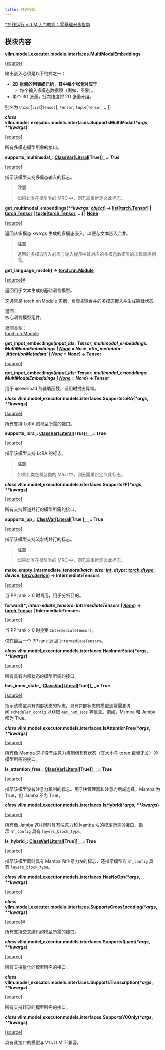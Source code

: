 ```yaml
---
title: 可选接口
---
```


[\*在线运行 vLLM 入门教程：零基础分步指南](https://openbayes.com/console/public/tutorials/rXxb5fZFr29?utm_source=vLLM-CNdoc&utm_medium=vLLM-CNdoc-V1&utm_campaign=vLLM-CNdoc-V1-25ap)

## 模块内容

**vllm.model\_executor.models.interfaces.MultiModalEmbeddings**

[[source]](https://github.com/vllm-project/vllm/blob/main/#L1588)

输出嵌入必须是以下格式之一：

- **2D 张量的列表或元组，其中每个张量对应于**
  - 每个输入多模态数据项（例如，图像）。
- 单个 3D 张量，批次维度将 2D 张量分组。

别名为 `Union`[`list`[`Tensor`], `Tensor`, `tuple`[`Tensor`, …]]

**_class_ vllm.model\_executor.models.interfaces.SupportsMultiModal(_\*args_, _\*\*kwargs_)**

[[source]](https://github.com/vllm-project/vllm/blob/main/vllm/model_executor/models/interfaces.py#L33)

所有多模态模型所需的接口。

**supports\_multimodal_: [ClassVar](https://docs.python.org/3/library/typing.html#typing.ClassVar "(in Python v3.13)")\[[Literal](https://docs.python.org/3/library/typing.html#typing.Literal "(in Python v3.13)")\[True\]\]_ _\= True_**

[[source]](https://github.com/vllm-project/vllm/blob/main/vllm/model_executor/models/interfaces.py#L33)

指示该模型支持多模态输入的标志。

> **注意**
> 
> 如果此类在模型类的 MRO 中，则无需重新定义此标志。

**get\_multimodal\_embeddings(_\*\*kwargs: [object](https://docs.python.org/3/library/functions.html#object "(in Python v3.13)")_) → [list](https://docs.python.org/3/library/stdtypes.html#list "(in Python v3.13)")\[[torch.Tensor](https://pytorch.org/docs/stable/tensors.html#torch.Tensor "(in PyTorch v2.7)")\] | [torch.Tensor](https://pytorch.org/docs/stable/tensors.html#torch.Tensor "(in PyTorch v2.7)") | [tuple](https://docs.python.org/3/library/stdtypes.html#tuple "(in Python v3.13)")\[[torch.Tensor](https://pytorch.org/docs/stable/tensors.html#torch.Tensor "(in PyTorch v2.7)"), ...\] | [None](https://docs.python.org/3/library/constants.html#None "(in Python v3.13)")**

[[source]](https://github.com/vllm-project/vllm/blob/main/vllm/model_executor/models/interfaces.py#L46)

返回从多模态 kwargs 生成的多模态嵌入，以便与文本嵌入合并。

> **注意**
> 
> 返回的多模态嵌入必须与输入提示中其对应的多模态数据项的出现顺序相同。

**get\_language\_model() → [torch.nn.Module](https://pytorch.org/docs/stable/generated/torch.nn.Module.html#torch.nn.Module "(in PyTorch v2.7)")**

[\[source\]](https://github.com/vllm-project/vllm/blob/main/vllm/model_executor/models/interfaces.py#L59)[#](https://docs.vllm.ai/en/stable/api/model/interfaces.html#vllm.model_executor.models.interfaces.SupportsMultiModal.get_language_model "Permalink to this definition")

返回用于文本生成的基础语言模型。

这通常是 torch.nn.Module 实例，负责处理合并的多模态嵌入并生成隐藏状态。

返回：  
核心语言模型组件。

返回类型：  
[torch.nn.Module](https://pytorch.org/docs/stable/generated/torch.nn.Module.html#torch.nn.Module "(in PyTorch v2.7)")

**get\_input\_embeddings(_input\_ids: Tensor_, _multimodal\_embeddings: MultiModalEmbeddings | [None](https://docs.python.org/3/library/constants.html#None "(in Python v3.13)") \= None_, _attn\_metadata: 'AttentionMetadata' | [None](https://docs.python.org/3/library/constants.html#None "(in Python v3.13)") \= None_) → Tensor**

[[source]](https://github.com/vllm-project/vllm/blob/main/vllm/model_executor/models/interfaces.py#L2492)

**get\_input\_embeddings(_input\_ids: Tensor_, _multimodal\_embeddings: MultiModalEmbeddings | [None](https://docs.python.org/3/library/constants.html#None "(in Python v3.13)") \= None_) → Tensor**

用于 @overload 的辅助函数，调用时抛出异常。

**_class_ vllm.model\_executor.models.interfaces.SupportsLoRA(_\*args_, _\*\*kwargs_)**

[[source]](https://github.com/vllm-project/vllm/blob/main/vllm/model_executor/models/interfaces.py#L111)

所有支持 LoRA 的模型所需的接口。

**supports\_lora_: [ClassVar](https://docs.python.org/3/library/typing.html#typing.ClassVar "(in Python v3.13)")\[[Literal](https://docs.python.org/3/library/typing.html#typing.Literal "(in Python v3.13)")\[True\]\]_ _\= True**

[[source]](https://github.com/vllm-project/vllm/blob/main/vllm/model_executor/models/interfaces.py#L111)

指示该模型支持 LoRA 的标志。

> **注意**
> 
> 如果此类在模型类的 MRO 中，则无需重新定义此标志。

**_class_ vllm.model\_executor.models.interfaces.SupportsPP(_\*args_, _\*\*kwargs_)**

[[source]](https://github.com/vllm-project/vllm/blob/main/vllm/model_executor/models/interfaces.py#L189)

所有支持管道并行的模型所需的接口。

**supports\_pp_: [ClassVar](https://docs.python.org/3/library/typing.html#typing.ClassVar "(in Python v3.13)")\[[Literal](https://docs.python.org/3/library/typing.html#typing.Literal "(in Python v3.13)")\[True\]\]_ _\= True**

[[source]](https://github.com/vllm-project/vllm/blob/main/vllm/model_executor/models/interfaces.py#L189)

指示该模型支持流水线并行的标志。

> **注意**
> 
> 如果此类在模型类的 MRO 中，则无需重新定义此标志。

**make\_empty\_intermediate\_tensors(_batch\_size: [int](https://docs.python.org/3/library/functions.html#int "(in Python v3.13)")_, _dtype: [torch.dtype](https://pytorch.org/docs/stable/tensor_attributes.html#torch.dtype "(in PyTorch v2.7)")_, _device: [torch.device](https://pytorch.org/docs/stable/tensor_attributes.html#torch.device "(in PyTorch v2.7)")_) → IntermediateTensors**

[[source]](https://github.com/vllm-project/vllm/blob/main/vllm/model_executor/models/interfaces.py#L202)

当 PP rank > 0 时调用，用于分析目的。

**forward(_\*_, _intermediate\_tensors: IntermediateTensors | [None](https://docs.python.org/3/library/constants.html#None "(in Python v3.13)")_) → [torch.Tensor](https://pytorch.org/docs/stable/tensors.html#torch.Tensor "(in PyTorch v2.7)") | IntermediateTensors**

[[source]](https://github.com/vllm-project/vllm/blob/main/vllm/model_executor/models/interfaces.py#L211)

当 PP rank > 0 时接受 `IntermediateTensors`。

仅在最后一个 PP rank 返回 `IntermediateTensors`。

**_class_ vllm.model\_executor.models.interfaces.HasInnerState(_\*args_, _\*\*kwargs_)**

[[source]](https://github.com/vllm-project/vllm/blob/main/vllm/model_executor/models/interfaces.py#L304)

所有具有内部状态的模型所需的接口。

**has\_inner\_state_: [ClassVar](https://docs.python.org/3/library/typing.html#typing.ClassVar "(in Python v3.13)")\[[Literal](https://docs.python.org/3/library/typing.html#typing.Literal "(in Python v3.13)")\[True\]\]_ _\= True**

[[source]](https://github.com/vllm-project/vllm/blob/main/vllm/model_executor/models/interfaces.py#L304)

指示该模型具有内部状态的标志。具有内部状态的模型通常需要访问 `scheduler_config` 以获取 `max_num_seqs` 等信息。例如，Mamba 和 Jamba 都为 True。

**_class_ vllm.model\_executor.models.interfaces.IsAttentionFree(_\*args_, _\*\*kwargs_)**

[[source]](https://github.com/vllm-project/vllm/blob/main/vllm/model_executor/models/interfaces.py#L340)

所有像 Mamba 这样没有注意力机制但具有状态（其大小与 token 数量无关）的模型所需的接口。

**is\_attention\_free_: [ClassVar](https://docs.python.org/3/library/typing.html#typing.ClassVar "(in Python v3.13)")\[[Literal](https://docs.python.org/3/library/typing.html#typing.Literal "(in Python v3.13)")\[True\]\]_ _\= True**

[[source]](https://github.com/vllm-project/vllm/blob/main/vllm/model_executor/models/interfaces.py#L340)

指示该模型没有注意力机制的标志。用于块管理器和注意力后端选择。Mamba 为 True，但 Jamba 不为 True。

**_class_ vllm.model\_executor.models.interfaces.IsHybrid(_\*args_, _\*\*kwargs_)**

[[source]](https://github.com/vllm-project/vllm/blob/main/vllm/model_executor/models/interfaces.py#L377)

所有像 Jamba 这样同时具有注意力和 Mamba 块的模型所需的接口，指示 `hf_config` 具有 `layers_block_type`。

**is\_hybrid_: [ClassVar](https://docs.python.org/3/library/typing.html#typing.ClassVar "(in Python v3.13)")\[[Literal](https://docs.python.org/3/library/typing.html#typing.Literal "(in Python v3.13)")\[True\]\]_ _\= True**

[[source]](https://github.com/vllm-project/vllm/blob/main/vllm/model_executor/models/interfaces.py#L377)

指示该模型同时具有 Mamba 和注意力块的标志，还指示模型的 `hf_config` 具有 `layers_block_type`。

**_class_ vllm.model\_executor.models.interfaces.HasNoOps(_\*args_, _\*\*kwargs_)**

[[source]](https://github.com/vllm-project/vllm/blob/main/vllm/model_executor/models/interfaces.py#L414)

**_class_ vllm.model\_executor.models.interfaces.SupportsCrossEncoding(_\*args_, _\*\*kwargs_)**

[\[source\]](https://github.com/vllm-project/vllm/blob/main/vllm/model_executor/models/interfaces.py#L455)[#](https://docs.vllm.ai/en/stable/api/model/interfaces.html#vllm.model_executor.models.interfaces.SupportsCrossEncoding "Permalink to this definition")

所有支持交叉编码的模型所需的接口。

**_class_ vllm.model\_executor.models.interfaces.SupportsQuant(_\*args_, _\*\*kwargs_)**

[[source]](https://github.com/vllm-project/vllm/blob/main/vllm/model_executor/models/interfaces.py#L448)

所有支持量化的模型所需的接口。

**_class_ vllm.model\_executor.models.interfaces.SupportsTranscription(_\*args_, _\*\*kwargs_)**

[[source]](https://github.com/vllm-project/vllm/blob/main/vllm/model_executor/models/interfaces.py#L478)

所有支持转录的模型所需的接口。

**_class_ vllm.model\_executor.models.interfaces.SupportsV0Only(_\*args_, _\*\*kwargs_)**

[[source]](https://github.com/vllm-project/vllm/blob/main/vllm/model_executor/models/interfaces.py#L505)

具有此接口的模型与 V1 vLLM 不兼容。
